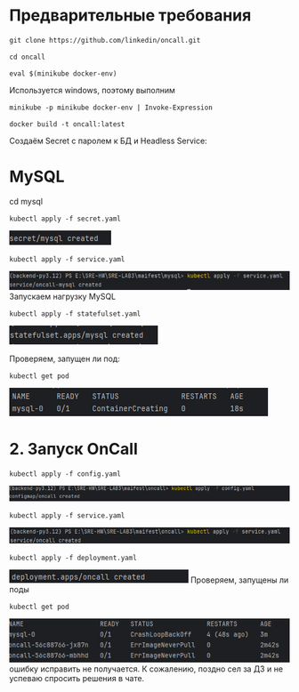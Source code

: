 # Предварительные требования

```shell
git clone https://github.com/linkedin/oncall.git
```
```shell
cd oncall
```
```shell
eval $(minikube docker-env)
```
Используется windows, поэтому выполним
```shell
minikube -p minikube docker-env | Invoke-Expression
```
```shell
docker build -t oncall:latest
```
Создаём Secret с паролем к БД и Headless Service:
# MySQL
cd mysql
```shell
kubectl apply -f secret.yaml
```
![img.png](img.png)
```shell
kubectl apply -f service.yaml
```
![img_1.png](img_1.png)
Запускаем нагрузку MySQL
```shell
kubectl apply -f statefulset.yaml
```
![img_2.png](img_2.png)

Проверяем, запущен ли под:
```shell
kubectl get pod
```
![img_3.png](img_3.png)

#  2. Запуск OnCall
```shell
kubectl apply -f config.yaml

```
![img_4.png](img_4.png)
```shell
kubectl apply -f service.yaml
```
![img_6.png](img_6.png)
```shell
kubectl apply -f deployment.yaml
```
![img_7.png](img_7.png)
Проверяем, запущены ли поды
```shell
kubectl get pod
```
![img_8.png](img_8.png)
ошибку исправить не получается. К сожалению, поздно сел за ДЗ и не успеваю спросить решения в чате.